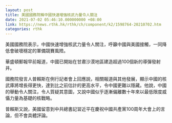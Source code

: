 ```yaml
---
layout: post
title: 美國國務院稱中國快速增強核武力量令人關注
date: 2021-07-02 05:46:10.000000000 +08:00
link: https://news.rthk.hk/rthk/ch/component/k2/1598764-20210702.htm
categories: rthk
---
```


美國國務院表示，中國快速增強核武力量令人關注，呼籲中國與美國接觸，一同降低會破壞穩定的軍備競賽風險。

華盛頓郵報早前報道，中國已開始在甘肅沙漠地區建造超過100個新的導彈發射井。

國務院發言人普賴斯在例行記者會上回應說，相關報道與其他發展，顯示中國的核武庫將增長得更快，達到比之前估計的更高水平，令中國更難以隱藏。他說，中國的舉動令人關注，令人質疑其意圖，又說中國似乎逐漸偏離數十年來以最低限度威懾力量為基礎的核戰略。

普賴斯又說，美國留意到中共總書記習近平在慶祝中國共產黨100周年大會上的言論，但不會具體評論。
